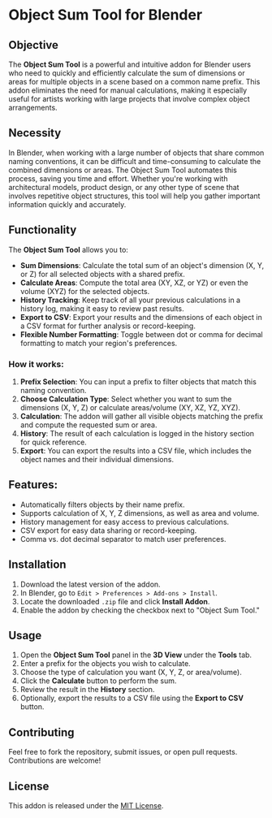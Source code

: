 # Object Sum Tool for Blender

## Objective
The **Object Sum Tool** is a powerful and intuitive addon for Blender users who need to quickly and efficiently calculate the sum of dimensions or areas for multiple objects in a scene based on a common name prefix. This addon eliminates the need for manual calculations, making it especially useful for artists working with large projects that involve complex object arrangements.

## Necessity
In Blender, when working with a large number of objects that share common naming conventions, it can be difficult and time-consuming to calculate the combined dimensions or areas. The Object Sum Tool automates this process, saving you time and effort. Whether you're working with architectural models, product design, or any other type of scene that involves repetitive object structures, this tool will help you gather important information quickly and accurately.

## Functionality
The **Object Sum Tool** allows you to:

- **Sum Dimensions**: Calculate the total sum of an object's dimension (X, Y, or Z) for all selected objects with a shared prefix.
- **Calculate Areas**: Compute the total area (XY, XZ, or YZ) or even the volume (XYZ) for the selected objects.
- **History Tracking**: Keep track of all your previous calculations in a history log, making it easy to review past results.
- **Export to CSV**: Export your results and the dimensions of each object in a CSV format for further analysis or record-keeping.
- **Flexible Number Formatting**: Toggle between dot or comma for decimal formatting to match your region's preferences.

### How it works:
1. **Prefix Selection**: You can input a prefix to filter objects that match this naming convention.
2. **Choose Calculation Type**: Select whether you want to sum the dimensions (X, Y, Z) or calculate areas/volume (XY, XZ, YZ, XYZ).
3. **Calculation**: The addon will gather all visible objects matching the prefix and compute the requested sum or area.
4. **History**: The result of each calculation is logged in the history section for quick reference.
5. **Export**: You can export the results into a CSV file, which includes the object names and their individual dimensions.

## Features:
- Automatically filters objects by their name prefix.
- Supports calculation of X, Y, Z dimensions, as well as area and volume.
- History management for easy access to previous calculations.
- CSV export for easy data sharing or record-keeping.
- Comma vs. dot decimal separator to match user preferences.

## Installation
1. Download the latest version of the addon.
2. In Blender, go to `Edit > Preferences > Add-ons > Install`.
3. Locate the downloaded `.zip` file and click **Install Addon**.
4. Enable the addon by checking the checkbox next to "Object Sum Tool."

## Usage
1. Open the **Object Sum Tool** panel in the **3D View** under the **Tools** tab.
2. Enter a prefix for the objects you wish to calculate.
3. Choose the type of calculation you want (X, Y, Z, or area/volume).
4. Click the **Calculate** button to perform the sum.
5. Review the result in the **History** section.
6. Optionally, export the results to a CSV file using the **Export to CSV** button.

## Contributing
Feel free to fork the repository, submit issues, or open pull requests. Contributions are welcome!

## License
This addon is released under the [MIT License](LICENSE).
